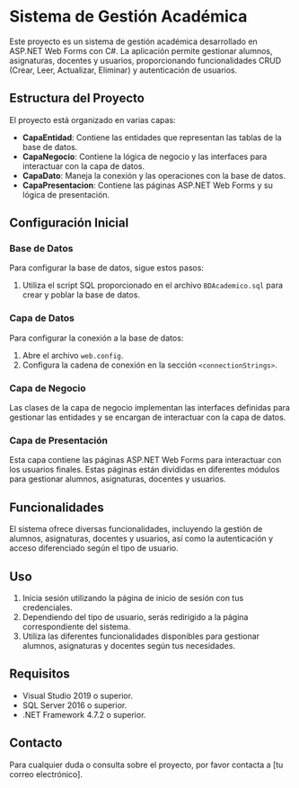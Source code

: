 # Sistema de Gestión Académica

Este proyecto es un sistema de gestión académica desarrollado en ASP.NET Web Forms con C#. La aplicación permite gestionar alumnos, asignaturas, docentes y usuarios, proporcionando funcionalidades CRUD (Crear, Leer, Actualizar, Eliminar) y autenticación de usuarios.

## Estructura del Proyecto

El proyecto está organizado en varias capas:

- **CapaEntidad**: Contiene las entidades que representan las tablas de la base de datos.
- **CapaNegocio**: Contiene la lógica de negocio y las interfaces para interactuar con la capa de datos.
- **CapaDato**: Maneja la conexión y las operaciones con la base de datos.
- **CapaPresentacion**: Contiene las páginas ASP.NET Web Forms y su lógica de presentación.

## Configuración Inicial

### Base de Datos

Para configurar la base de datos, sigue estos pasos:

1. Utiliza el script SQL proporcionado en el archivo `BDAcademico.sql` para crear y poblar la base de datos.

### Capa de Datos

Para configurar la conexión a la base de datos:

1. Abre el archivo `web.config`.
2. Configura la cadena de conexión en la sección `<connectionStrings>`.

### Capa de Negocio

Las clases de la capa de negocio implementan las interfaces definidas para gestionar las entidades y se encargan de interactuar con la capa de datos.

### Capa de Presentación

Esta capa contiene las páginas ASP.NET Web Forms para interactuar con los usuarios finales. Estas páginas están divididas en diferentes módulos para gestionar alumnos, asignaturas, docentes y usuarios.

## Funcionalidades

El sistema ofrece diversas funcionalidades, incluyendo la gestión de alumnos, asignaturas, docentes y usuarios, así como la autenticación y acceso diferenciado según el tipo de usuario.

## Uso

1. Inicia sesión utilizando la página de inicio de sesión con tus credenciales.
2. Dependiendo del tipo de usuario, serás redirigido a la página correspondiente del sistema.
3. Utiliza las diferentes funcionalidades disponibles para gestionar alumnos, asignaturas y docentes según tus necesidades.

## Requisitos

- Visual Studio 2019 o superior.
- SQL Server 2016 o superior.
- .NET Framework 4.7.2 o superior.

## Contacto

Para cualquier duda o consulta sobre el proyecto, por favor contacta a [tu correo electrónico].
